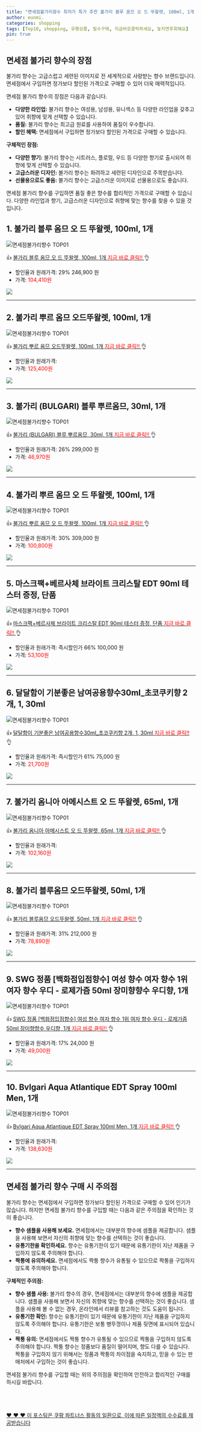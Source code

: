 ```yaml
---
title: "면세점불가리향수 최저가 특가 추천 불가리 블루 옴므 오 드 뚜왈렛, 100ml, 1개 비교 장점 구매가이드"
author: eunmi.
categories: shopping
tags: [Top10, shopping, 유행상품, 필수구매, 지금바로클릭하세요, 놓치면후회해요]
pin: true
---
```

## 면세점 불가리 향수의 장점

불가리 향수는 고급스럽고 세련된 이미지로 전 세계적으로 사랑받는 향수 브랜드입니다. 면세점에서 구입하면 정가보다 할인된 가격으로 구매할 수 있어 더욱 매력적입니다.

면세점 불가리 향수의 장점은 다음과 같습니다.

* **다양한 라인업:** 불가리 향수는 여성용, 남성용, 유니섹스 등 다양한 라인업을 갖추고 있어 취향에 맞게 선택할 수 있습니다.
* **품질:** 불가리 향수는 최고급 원료를 사용하여 품질이 우수합니다.
* **할인 혜택:** 면세점에서 구입하면 정가보다 할인된 가격으로 구매할 수 있습니다.

**구체적인 장점:**

* **다양한 향기:** 불가리 향수는 시트러스, 플로럴, 우드 등 다양한 향기로 출시되어 취향에 맞게 선택할 수 있습니다.
* **고급스러운 디자인:** 불가리 향수는 화려하고 세련된 디자인으로 주목받습니다.
* **선물용으로도 좋음:** 불가리 향수는 고급스러운 이미지로 선물용으로도 좋습니다.

면세점 불가리 향수를 구입하면 품질 좋은 향수를 합리적인 가격으로 구매할 수 있습니다. 다양한 라인업과 향기, 고급스러운 디자인으로 취향에 맞는 향수를 찾을 수 있을 것입니다.

   

## 1. 불가리 블루 옴므 오 드 뚜왈렛, 100ml, 1개

![면세점불가리향수 TOP01](https://thumbnail8.coupangcdn.com/thumbnails/remote/230x230ex/image/retail/images/2020/09/18/10/4/9fa2fa20-b80e-41ae-9e7c-8077c05b60f3.jpg)


👍 [불가리 블루 옴므 오 드 뚜왈렛, 100ml, 1개 <font color=red> 지금 바로 클릭!! </font> ](https://link.coupang.com/re/AFFSDP?lptag=AF3617701&subid=GithubCoopas&pageKey=88290133&traceid=V0-153&itemId=277113173&vendorItemId=71629321832) 👌 


- 할인율과 원래가격: 29%  246,900   원
- 가격: <span style='color:red'>104,410원</span>

[![](/discount_price.png)](https://link.coupang.com/re/AFFSDP?lptag=AF3617701&subid=GithubCoopas&pageKey=88290133&traceid=V0-153&itemId=277113173&vendorItemId=71629321832)

---


   

## 2. 불가리 뿌르 옴므 오드뚜왈렛, 100ml, 1개

![면세점불가리향수 TOP01](https://thumbnail8.coupangcdn.com/thumbnails/remote/230x230ex/image/vendor_inventory/a94a/297f6683f8e290d4dc6f0f5c44587d9afa1e360d8cf8cd4cad3a477891ac.jpg)


👍 [불가리 뿌르 옴므 오드뚜왈렛, 100ml, 1개 <font color=red> 지금 바로 클릭!! </font> ](https://link.coupang.com/re/AFFSDP?lptag=AF3617701&subid=GithubCoopas&pageKey=7330578980&traceid=V0-153&itemId=18819259365&vendorItemId=4352820749) 👌 


- 할인율과 원래가격: 
- 가격: <span style='color:red'>125,400원</span>

[![](/discount_price.png)](https://link.coupang.com/re/AFFSDP?lptag=AF3617701&subid=GithubCoopas&pageKey=7330578980&traceid=V0-153&itemId=18819259365&vendorItemId=4352820749)

---


   

## 3. 불가리 (BULGARI) 블루 뿌르옴므, 30ml, 1개

![면세점불가리향수 TOP01](https://thumbnail8.coupangcdn.com/thumbnails/remote/230x230ex/image/vendor_inventory/c161/d0ee311ce59a53a488ce32c4b1cf0d02bb2336360e081664e60e569cd8d1.jpg)


👍 [불가리 (BULGARI) 블루 뿌르옴므, 30ml, 1개 <font color=red> 지금 바로 클릭!! </font> ](https://link.coupang.com/re/AFFSDP?lptag=AF3617701&subid=GithubCoopas&pageKey=88290133&traceid=V0-153&itemId=277113149&vendorItemId=86331303500) 👌 


- 할인율과 원래가격: 26%  299,000   원
- 가격: <span style='color:red'>46,970원</span>

[![](/discount_price.png)](https://link.coupang.com/re/AFFSDP?lptag=AF3617701&subid=GithubCoopas&pageKey=88290133&traceid=V0-153&itemId=277113149&vendorItemId=86331303500)

---


   

## 4. 불가리 뿌르 옴므 오 드 뚜왈렛, 100ml, 1개

![면세점불가리향수 TOP01](https://thumbnail6.coupangcdn.com/thumbnails/remote/230x230ex/image/vendor_inventory/0e9f/15f04ec51c75e0d92f9e530de6900b26cb6131b87f2e6ca253aa8f2912e9.JPG)


👍 [불가리 뿌르 옴므 오 드 뚜왈렛, 100ml, 1개 <font color=red> 지금 바로 클릭!! </font> ](https://link.coupang.com/re/AFFSDP?lptag=AF3617701&subid=GithubCoopas&pageKey=6713175190&traceid=V0-153&itemId=15592373276&vendorItemId=82811250419) 👌 


- 할인율과 원래가격: 30%  309,000   원
- 가격: <span style='color:red'>100,800원</span>

[![](/discount_price.png)](https://link.coupang.com/re/AFFSDP?lptag=AF3617701&subid=GithubCoopas&pageKey=6713175190&traceid=V0-153&itemId=15592373276&vendorItemId=82811250419)

---


   

## 5. 마스크팩+베르사체 브라이트 크리스탈 EDT 90ml 테스터 증정, 단품

![면세점불가리향수 TOP01](https://thumbnail10.coupangcdn.com/thumbnails/remote/230x230ex/image/vendor_inventory/9a42/cd9275d0720c0dac0841367f82a8f36a6792d8047ff5521a8892e25bfa73.jpg)


👍 [마스크팩+베르사체 브라이트 크리스탈 EDT 90ml 테스터 증정, 단품 <font color=red> 지금 바로 클릭!! </font> ](https://link.coupang.com/re/AFFSDP?lptag=AF3617701&subid=GithubCoopas&pageKey=2245291066&traceid=V0-153&itemId=3836902411&vendorItemId=71821727156) 👌 


- 할인율과 원래가격: 즉시할인가 66%  100,000   원
- 가격: <span style='color:red'>53,100원</span>

[![](/discount_price.png)](https://link.coupang.com/re/AFFSDP?lptag=AF3617701&subid=GithubCoopas&pageKey=2245291066&traceid=V0-153&itemId=3836902411&vendorItemId=71821727156)

---


   

## 6. 달달함이 기분좋은 남여공용향수30ml_초코쿠키향 2개, 1, 30ml

![면세점불가리향수 TOP01](https://thumbnail9.coupangcdn.com/thumbnails/remote/230x230ex/image/vendor_inventory/e34a/77de92d8f6d4d8efb95127e674d7651944d3ec3e5baec5d81f970e868ef9.jpg)


👍 [달달함이 기분좋은 남여공용향수30ml_초코쿠키향 2개, 1, 30ml <font color=red> 지금 바로 클릭!! </font> ](https://link.coupang.com/re/AFFSDP?lptag=AF3617701&subid=GithubCoopas&pageKey=7045544977&traceid=V0-153&itemId=17435234971&vendorItemId=84604105689) 👌 


- 할인율과 원래가격: 즉시할인가 61%  75,000   원
- 가격: <span style='color:red'>21,700원</span>

[![](/discount_price.png)](https://link.coupang.com/re/AFFSDP?lptag=AF3617701&subid=GithubCoopas&pageKey=7045544977&traceid=V0-153&itemId=17435234971&vendorItemId=84604105689)

---


   

## 7. 불가리 옴니아 아메시스트 오 드 뚜왈렛, 65ml, 1개

![면세점불가리향수 TOP01](https://thumbnail7.coupangcdn.com/thumbnails/remote/230x230ex/image/vendor_inventory/3c4e/993b342e72de7ef3a34cedde61c7f3878f4f8e9a3ce7b153b1a2af9c6967.jpg)


👍 [불가리 옴니아 아메시스트 오 드 뚜왈렛, 65ml, 1개 <font color=red> 지금 바로 클릭!! </font> ](https://link.coupang.com/re/AFFSDP?lptag=AF3617701&subid=GithubCoopas&pageKey=1487906912&traceid=V0-153&itemId=2554116771&vendorItemId=86044544126) 👌 


- 할인율과 원래가격: 
- 가격: <span style='color:red'>102,160원</span>

[![](/discount_price.png)](https://link.coupang.com/re/AFFSDP?lptag=AF3617701&subid=GithubCoopas&pageKey=1487906912&traceid=V0-153&itemId=2554116771&vendorItemId=86044544126)

---


   

## 8. 불가리 블루옴므 오드뚜왈렛, 50ml, 1개

![면세점불가리향수 TOP01](https://thumbnail8.coupangcdn.com/thumbnails/remote/230x230ex/image/vendor_inventory/9875/9719197e944d452e06932cb63d078c6c3b373652d8e7c0f23fb615a90828.jpg)


👍 [불가리 블루옴므 오드뚜왈렛, 50ml, 1개 <font color=red> 지금 바로 클릭!! </font> ](https://link.coupang.com/re/AFFSDP?lptag=AF3617701&subid=GithubCoopas&pageKey=88290133&traceid=V0-153&itemId=276400879&vendorItemId=75175826812) 👌 


- 할인율과 원래가격: 31%  212,000   원
- 가격: <span style='color:red'>78,890원</span>

[![](/discount_price.png)](https://link.coupang.com/re/AFFSDP?lptag=AF3617701&subid=GithubCoopas&pageKey=88290133&traceid=V0-153&itemId=276400879&vendorItemId=75175826812)

---


   

## 9. SWG 정품 [백화점입점향수] 여성 향수 여자 향수 1위 여자 향수 우디 - 로제가즘 50ml 장미향향수 우디향, 1개

![면세점불가리향수 TOP01](https://thumbnail6.coupangcdn.com/thumbnails/remote/230x230ex/image/vendor_inventory/3644/93cf3a5244d7ebb6d52530e7ee9bf17b5535d260d61eb464f76c579da7b1.jpg)


👍 [SWG 정품 [백화점입점향수] 여성 향수 여자 향수 1위 여자 향수 우디 - 로제가즘 50ml 장미향향수 우디향, 1개 <font color=red> 지금 바로 클릭!! </font> ](https://link.coupang.com/re/AFFSDP?lptag=AF3617701&subid=GithubCoopas&pageKey=6274929330&traceid=V0-153&itemId=12853062438&vendorItemId=80118488255) 👌 


- 할인율과 원래가격: 17%  24,000   원
- 가격: <span style='color:red'>49,000원</span>

[![](/discount_price.png)](https://link.coupang.com/re/AFFSDP?lptag=AF3617701&subid=GithubCoopas&pageKey=6274929330&traceid=V0-153&itemId=12853062438&vendorItemId=80118488255)

---


   

## 10. Bvlgari Aqua Atlantique EDT Spray 100ml Men, 1개

![면세점불가리향수 TOP01](https://thumbnail7.coupangcdn.com/thumbnails/remote/230x230ex/image/vendor_inventory/f490/05b7f627353c08685a2ebf051aa08462c41b1dcf491e934ad88fc216fb3e.jpg)


👍 [Bvlgari Aqua Atlantique EDT Spray 100ml Men, 1개 <font color=red> 지금 바로 클릭!! </font> ](https://link.coupang.com/re/AFFSDP?lptag=AF3617701&subid=GithubCoopas&pageKey=4732246811&traceid=V0-153&itemId=6000457969&vendorItemId=73298219783) 👌 


- 할인율과 원래가격: 
- 가격: <span style='color:red'>138,630원</span>

[![](/discount_price.png)](https://link.coupang.com/re/AFFSDP?lptag=AF3617701&subid=GithubCoopas&pageKey=4732246811&traceid=V0-153&itemId=6000457969&vendorItemId=73298219783)

---
## 면세점 불가리 향수 구매 시 주의점

불가리 향수는 면세점에서 구입하면 정가보다 할인된 가격으로 구매할 수 있어 인기가 많습니다. 하지만 면세점 불가리 향수를 구입할 때는 다음과 같은 주의점을 확인하는 것이 좋습니다.

* **향수 샘플을 사용해 보세요.** 면세점에서는 대부분의 향수에 샘플을 제공합니다. 샘플을 사용해 보면서 자신의 취향에 맞는 향수를 선택하는 것이 좋습니다.
* **유통기한을 확인하세요.** 향수는 유통기한이 있기 때문에 유통기한이 지난 제품을 구입하지 않도록 주의해야 합니다.
* **짝퉁에 유의하세요.** 면세점에서도 짝퉁 향수가 유통될 수 있으므로 짝퉁을 구입하지 않도록 주의해야 합니다.

**구체적인 주의점:**

* **향수 샘플 사용:** 불가리 향수의 경우, 면세점에서는 대부분의 향수에 샘플을 제공합니다. 샘플을 사용해 보면서 자신의 취향에 맞는 향수를 선택하는 것이 좋습니다. 샘플을 사용해 볼 수 없는 경우, 온라인에서 리뷰를 참고하는 것도 도움이 됩니다.
* **유통기한 확인:** 향수는 유통기한이 있기 때문에 유통기한이 지난 제품을 구입하지 않도록 주의해야 합니다. 유통기한은 보통 병뚜껑이나 제품 뒷면에 표시되어 있습니다.
* **짝퉁 유의:** 면세점에서도 짝퉁 향수가 유통될 수 있으므로 짝퉁을 구입하지 않도록 주의해야 합니다. 짝퉁 향수는 정품보다 품질이 떨어지며, 향도 다를 수 있습니다. 짝퉁을 구입하지 않기 위해서는 정품과 짝퉁의 차이점을 숙지하고, 믿을 수 있는 판매처에서 구입하는 것이 좋습니다.

면세점 불가리 향수를 구입할 때는 위의 주의점을 확인하여 안전하고 합리적인 구매를 하시길 바랍니다.<br><br><br><br><br> [ ❤ ❤ ❤ 이 포스팅은 쿠팡 파트너스 활동의 일환으로, 이에 따른 일정액의 수수료를 제공받습니다](https://link.coupang.com/a/bcEFyh)